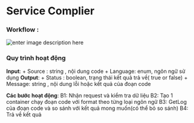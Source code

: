 # Service Complier

### Workflow :
![enter image description here](https://lh3.googleusercontent.com/oGd5YcyQ0kqHhRTLaUyGt0z6P0KDik_AeH2M_SamRD6mojHGy4MZQJIVt6na8IObdsJ_cjHYQpdrchLqIcgBFEvZXR5dOMsB0FUL6jbH1AalIgB7D6lKvW7LInWM9xwIf7rqw0-nj3VDtnfFcJh3zOmo_mzeoKg_qLxu4cj7tWfYb47YjmS4Pi0st5WTTG94-WTzfrersm8YNI1F9EhOAaCSxR-mMS7GDwG2q-utIJzJKhdP6LDzXYJ45oW6Q1kK4rrpFCHosA34p9WL6_GuVdWjaFsVVeoqSlObfITm3-_g257wgCE9F-y7eMKrZc4-eBMxj28dyOEVPsTWLb22B1MjeMZp6S2V2LnIpDkMCmfNJjHBicrI3l30IcI76YsKVVrLDVd6JPjtqKdPG1lyDwzd6-LhCsdb9kV4SpGlR_ijJTkUZj5QwF236Z6i818oUEwPeQkZ8TbKvFoeytgl1W2fMMlNLZmvF5A3gNtO2kdo9gI0wIMFcuw_DU5hQJMZvSBb_QGHF8jVaUmgdvASOKqgwsesyro30m2B0JtpUviHKOTxE-xa4hCroMOqFzTupsPe966i09kCv6qE3VgpJym1Ks_ljW47GfkOTA=w1223-h626-no)

### Quy trình hoạt động
**Input**: 
		+ Source : string , nội dung code
		+ Language: enum, ngôn ngữ sử dụng
**Output**:
		+ Status : boolean, trạng thái kết quả trả về( true or false)
		+ Message: string , nội dung lỗi hoặc kết quả của đoạn code
		
**Các bước hoạt động**:
B1: Nhận request và kiểm tra dữ liệu
B2: Tạo 1 container chạy đoạn code với format theo từng loại ngôn ngữ
B3: GetLog của đoạn code và so sánh với kết quả mong muốn(có thể bỏ so sánh)
B4: Trả về kết quả
